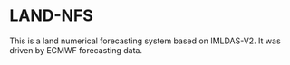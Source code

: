 # LAND-NFS
This is a land numerical forecasting system based on IMLDAS-V2. It was driven by ECMWF forecasting data.
